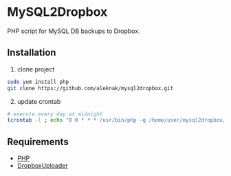 MySQL2Dropbox
==========

PHP script for MySQL DB backups to Dropbox.

## Installation

1. clone project
```sh
sudo yum install php
git clone https://github.com/aleknak/mysql2dropbox.git
```
2. update crontab
```sh
# execute every day at midnight
(crontab -l ; echo "0 0 * * * /usr/bin/php -q /home/user/mysql2dropbox/backup.php >> /dev/null 2>&1") | crontab -
```

Requirements
----------------
* [PHP]
* [DropboxUploader]

[PHP]: http://php.net/
[DropboxUploader]:https://github.com/jakajancar/DropboxUploader
